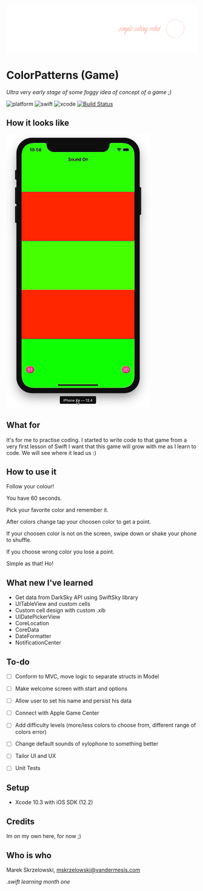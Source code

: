 ![logo](/Demo/logo.png)

# ColorPatterns (Game)

*Ultra very early stage of some foggy idea of concept of a game ;)*

![platform](https://img.shields.io/badge/platform-iOS-green.svg)
![swift](https://img.shields.io/badge/swift-5.0-orange.svg)
![xcode](https://img.shields.io/badge/xcode-10.2-blue.svg)
[![Build Status](https://travis-ci.org/vandermesis/ColorPatterns.svg?branch=master)](https://travis-ci.org/vandermesis/ColorPatterns)


## How it looks like
![animation](/Demo/animation.gif)

## What for

It's for me to practise coding. I started to write code to that game from a very first lesson of Swift
I want that this game will grow with me as I learn to code. We will see where it lead us :)

## How to use it

Follow your colour! 

You have 60 seconds. 

Pick your favorite color and remember it. 

After colors change tap your choosen color to get a point.

If your choosen color is not on the screen, swipe down or shake your phone to shuffle.

If you choose wrong color you lose a point.

Simple as that!
Ho!

## What new I've learned

- Get data from DarkSky API using SwiftSky library
- UITableView and custom cells
- Custom cell design with custom .xib
- UIDatePickerView
- CoreLocation
- CoreData
- DateFormatter
- NotificationCenter

## To-do

- [ ] Conform to MVC, move logic to separate structs in Model
- [ ] Make welcome screen with start and options
- [ ] Allow user to set his name and persist his data
- [ ] Connect with Apple Game Center
- [ ] Add difficulty levels (more/less colors to choose from, different range of colors error)
- [ ] Change default sounds of xylophone to something better

- [ ] Tailor UI and UX
- [ ] Unit Tests

## Setup

- Xcode 10.3 with iOS SDK (12.2)

## Credits

Im on my own here, for now ;)

## Who is who
Marek Skrzelowski, mskrzelowski@vandermesis.com

*.swift learning month one*
